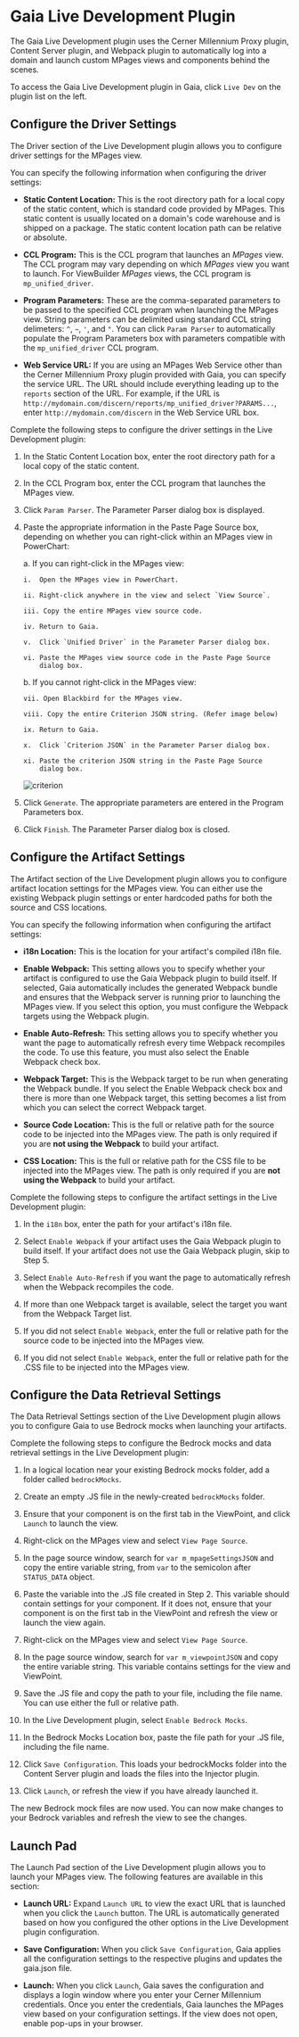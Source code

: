 # Gaia Live Development Plugin

The Gaia Live Development plugin uses the Cerner Millennium Proxy
plugin, Content Server plugin, and Webpack plugin to automatically log
into a domain and launch custom MPages views and components behind the
scenes.

To access the Gaia Live Development plugin in Gaia, click `Live Dev`
on the plugin list on the left.

## Configure the Driver Settings

The Driver section of the Live Development plugin allows you to
configure driver settings for the MPages view.

You can specify the following information when configuring the driver
settings:

-   **Static Content Location:** This is the root directory path for a
    local copy of the static content, which is standard code provided by
    MPages. This static content is usually located on a domain's code
    warehouse and is shipped on a package. The static content location
    path can be relative or absolute.

-   **CCL Program:** This is the CCL program that launches an _MPages_
    view. The CCL program may vary depending on which _MPages_ view you
    want to launch. For ViewBuilder _MPages_ views, the CCL program is
    `mp_unified_driver`.

-   **Program Parameters:** These are the comma-separated parameters to
    be passed to the specified CCL program when launching the MPages
    view. String parameters can be delimited using standard CCL string
    delimeters: `^`, `~`, `'`, and `"`. You can click `Param Parser` to
    automatically populate the Program Parameters box with parameters
    compatible with the `mp_unified_driver` CCL program.

-   **Web Service URL:** If you are using an MPages Web Service other
    than the Cerner Millennium Proxy plugin provided with Gaia, you can
    specify the service URL. The URL should include everything leading
    up to the `reports` section of the URL. For example, if the URL is
    `http://mydomain.com/discern/reports/mp_unified_driver?PARAMS...`,
    enter `http://mydomain.com/discern` in the Web Service URL box.

Complete the following steps to configure the driver settings in the
Live Development plugin:

1.  In the Static Content Location box, enter the root directory path
    for a local copy of the static content.

2.  In the CCL Program box, enter the CCL program that launches the
    MPages view.

3.  Click `Param Parser`. The Parameter Parser dialog box is
    displayed.

4.  Paste the appropriate information in the Paste Page Source box,
    depending on whether you can right-click within an MPages view in
    PowerChart:

    a. If you can right-click in the MPages view:

        i.  Open the MPages view in PowerChart.

        ii. Right-click anywhere in the view and select `View Source`.

        iii. Copy the entire MPages view source code.

        iv. Return to Gaia.

        v.  Click `Unified Driver` in the Parameter Parser dialog box.

        vi. Paste the MPages view source code in the Paste Page Source
            dialog box.

    b. If you cannot right-click in the MPages view:

        vii. Open Blackbird for the MPages view.

        viii. Copy the entire Criterion JSON string. (Refer image below)

        ix. Return to Gaia.

        x.  Click `Criterion JSON` in the Parameter Parser dialog box.

        xi. Paste the criterion JSON string in the Paste Page Source
            dialog box.

    ![criterion](Criterion.PNG)

5.  Click `Generate`. The appropriate parameters are entered in the
    Program Parameters box.

6.  Click `Finish`. The Parameter Parser dialog box is closed.

## Configure the Artifact Settings

The Artifact section of the Live Development plugin allows you to
configure artifact location settings for the MPages view. You can either
use the existing Webpack plugin settings or enter hardcoded paths for
both the source and CSS locations.

You can specify the following information when configuring the artifact
settings:

-   **i18n Location:** This is the location for your artifact's
    compiled i18n file.

-   **Enable Webpack:** This setting allows you to specify whether your
    artifact is configured to use the Gaia Webpack plugin to build
    itself. If selected, Gaia automatically includes the generated
    Webpack bundle and ensures that the Webpack server is running prior
    to launching the MPages view. If you select this option, you must
    configure the Webpack targets using the Webpack plugin.

-   **Enable Auto-Refresh:** This setting allows you to specify whether
    you want the page to automatically refresh every time Webpack
    recompiles the code. To use this feature, you must also select the
    Enable Webpack check box.

-   **Webpack Target:** This is the Webpack target to be run when
    generating the Webpack bundle. If you select the Enable
    Webpack check box and there is more than one Webpack target, this
    setting becomes a list from which you can select the correct Webpack
    target.

-   **Source Code Location:** This is the full or relative path for the
    source code to be injected into the MPages view. The path is only
    required if you are **not using the Webpack** to build your artifact.

-   **CSS Location:** This is the full or relative path for the CSS file
    to be injected into the MPages view. The path is only required if
    you are **not using the Webpack** to build your artifact.

Complete the following steps to configure the artifact settings in the
Live Development plugin:

1.  In the `i18n` box, enter the path for your artifact's i18n file.

2.  Select `Enable Webpack` if your artifact uses the Gaia Webpack
    plugin to build itself. If your artifact does not use the Gaia
    Webpack plugin, skip to Step 5.

3.  Select `Enable Auto-Refresh` if you want the page to automatically
    refresh when the Webpack recompiles the code.

4.  If more than one Webpack target is available, select the target you
    want from the Webpack Target list.

5.  If you did not select `Enable Webpack`, enter the full or relative
    path for the source code to be injected into the MPages view.

6.  If you did not select `Enable Webpack`, enter the full or relative
    path for the .CSS file to be injected into the MPages view.

## Configure the Data Retrieval Settings

The Data Retrieval Settings section of the Live Development plugin
allows you to configure Gaia to use Bedrock mocks when launching your
artifacts.

Complete the following steps to configure the Bedrock mocks and data
retrieval settings in the Live Development plugin:

1.  In a logical location near your existing Bedrock mocks folder, add a
    folder called `bedrockMocks`.

2.  Create an empty .JS file in the newly-created `bedrockMocks` folder.

3.  Ensure that your component is on the first tab in the ViewPoint, and
    click `Launch` to launch the view.

4.  Right-click on the MPages view and select `View Page Source`.

5.  In the page source window, search for `var m_mpageSettingsJSON`
    and copy the entire variable string, from `var` to the semicolon
    after `STATUS_DATA` object.

6.  Paste the variable into the .JS file created in Step 2. This
    variable should contain settings for your component. If it does not,
    ensure that your component is on the first tab in the ViewPoint and
    refresh the view or launch the view again.

7.  Right-click on the MPages view and select `View Page Source`.

8.  In the page source window, search for `var m_viewpointJSON` and copy
    the entire variable string. This variable contains settings for the
    view and ViewPoint.

9.  Save the .JS file and copy the path to your file, including the file
    name. You can use either the full or relative path.

10. In the Live Development plugin, select `Enable Bedrock Mocks`.

11. In the Bedrock Mocks Location box, paste the file path for your .JS
    file, including the file name.

12. Click `Save Configuration`. This loads your bedrockMocks folder
    into the Content Server plugin and loads the files into the Injector
    plugin.

13. Click `Launch`, or refresh the view if you have already launched
    it.

The new Bedrock mock files are now used. You can now make changes to
your Bedrock variables and refresh the view to see the changes.

## Launch Pad

The Launch Pad section of the Live Development plugin allows you to
launch your MPages view. The following features are available in this
section:

-   **Launch URL:** Expand `Launch URL` to view the exact URL that is
    launched when you click the `Launch` button. The URL is 
    automatically generated based on how you configured the other
    options in the Live Development plugin configuration.

-   **Save Configuration:** When you click `Save Configuration`, Gaia
    applies all the configuration settings to the respective plugins and
    updates the gaia.json file.

-   **Launch:** When you click `Launch`, Gaia saves the configuration
    and displays a login window where you enter your Cerner Millennium
    credentials. Once you enter the credentials, Gaia launches the
    MPages view based on your configuration settings. If the view does
    not open, enable pop-ups in your browser.

